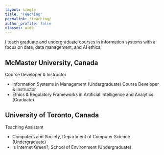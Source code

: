 ```yaml
---
layout: single
title: "Teaching"
permalink: /teaching/
author_profile: false
classes: wide
---
```


I teach graduate and undergraduate courses in information systems with a focus on data, data management, and AI ethics.

## McMaster University, Canada 
Course Developer & Instructor
- Information Systems in Management (Undergraduate)
Course Developer & Instructor
- Ethics & Regulatory Frameworks in Artificial Intelligence and Analytics (Graduate)

## University of Toronto, Canada 
Teaching Assistant
- Computers and Society, Department of Computer Science (Undergraduate)
- Is Internet Green?, School of Environment (Undergraduate)
